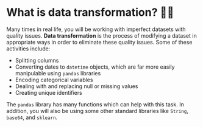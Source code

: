 # What is data transformation? 👨‍💻

Many times in real life, you will be working with imperfect datasets with quality issues. **Data transformation** is the process of modifying a dataset in appropriate ways in order to eliminate these quality issues. Some of these activities include:

- Splitting columns
- Converting dates to `datetime` objects, which are far more easily manipulable using `pandas` libraries
- Encoding categorical variables
- Dealing with and replacing null or missing values
- Creating unique identifiers

The `pandas` library has many functions which can help with this task. In addition, you will also be using some other standard libraries like `String`, `base64`, and `sklearn`.
